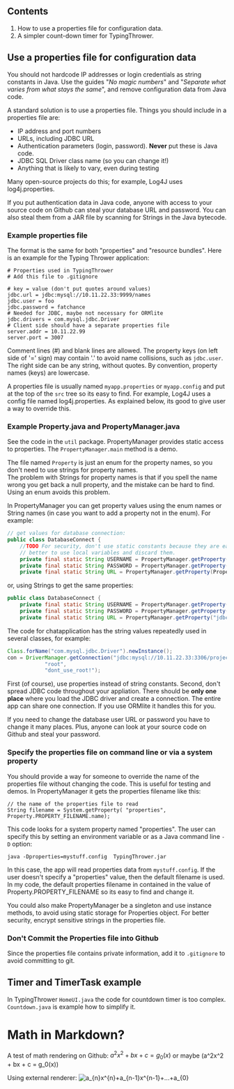 ## Contents

1. How to use a properties file for configuration data.
2. A simpler count-down timer for TypingThrower.

## Use a properties file for configuration data

You should not hardcode IP addresses or login credentials as string constants in Java.  Use the guides "*No magic numbers*" and "*Separate what varies from what stays the same*", and remove configuration data from Java code.

A standard solution is to use a properties file.  Things you should include in a properties file are:

* IP address and port numbers
* URLs, including JDBC URL
* Authentication parameters (login, password). **Never** put these is Java code.
* JDBC SQL Driver class name (so you can change it!)
* Anything that is likely to vary, even during testing

Many open-source projects do this; for example, Log4J uses log4j.properties.

If you put authentication data in Java code, anyone with access to your source code 
on Github can steal your database URL and password.
You can also steal them from a JAR file by scanning for Strings in the Java bytecode.

### Example properties file

The format is the same for both "properties" and "resource bundles".
Here is an example for the Typing Thrower application:
```
# Properties used in TypingThrower
# Add this file to .gitignore

# key = value (don't put quotes around values)
jdbc.url = jdbc:mysql://10.11.22.33:9999/names
jdbc.user = foo
jdbc.password = fatchance
# Needed for JDBC, maybe not necessary for ORMlite
jdbc.drivers = com.mysql.jdbc.Driver
# Client side should have a separate properties file
server.addr = 10.11.22.99
server.port = 3007
```
Comment lines (#) and blank lines are allowed. The property keys (on left side of '=' sign) may contain '.' to avoid name collisions, such as `jdbc.user`.  The right side can be any string, without quotes.  By convention, property names (keys) are lowercase.

A properties file is usually named `myapp.properties` or `myapp.config`
and put at the top of the `src` tree so its easy to find.
For example, Log4J uses a config file named log4j.properties.
As explained below, its good to give user a way to override this.

### Example Property.java and PropertyManager.java

See the code in the `util` package. PropertyManager provides static
access to properties.  The `PropertyManager.main` method is a demo.

The file named `Property` is just an enum for the property names,
so you don't need to use strings for property names.  
The problem with Strings for property names is that if you spell the
name wrong you get back a null property, and the mistake can be hard to find.
Using an enum avoids this problem.

In PropertyManager you can get property values using the enum names
or String names (in case you want to add a property not in the enum).
For example:
```java
// get values for database connection:
public class DatabaseConnect {
    //TODO For security, don't use static constants because they are easier to steal from JVM memory.
    // better to use local variables and discard them.
	private final static String USERNAME = PropertyManager.getProperty(Property.DATABASE_USER);
	private final static String PASSWORD = PropertyManager.getProperty(Property.DATABASE_PASSWORD);
	private final static String URL = PropertyManager.getProperty(Property.DATABASE_URL);
```

or, using Strings to get the same properties:

```java
public class DatabaseConnect {
	private final static String USERNAME = PropertyManager.getProperty("jdbc.user");
	private final static String PASSWORD = PropertyManager.getProperty("jdbc.password");
	private final static String URL = PropertyManager.getProperty("jdbc.url");
```

The code for chatapplication has the string values repeatedly used in several classes,
for example:
```java
Class.forName("com.mysql.jdbc.Driver").newInstance();
con = DriverManager.getConnection("jdbc:mysql://10.11.22.33:3306/projectdb?useSSL=false",
			"root",
			"dont_use_root!");
```

First (of course), use properties instead of string constants.
Second, don't spread JDBC code throughout your appliation.  There should be **only one place**
where you load the JDBC driver and create a connection.  The entire app can share one connection.
If you use ORMlite it handles this for you.

If you need to change the database user URL or password you have to change it many places.
Plus, anyone can look at your source code on Github and steal your password.

### Specify the properties file on command line or via a system property

You should provide a way for someone to override the name of the properties file
without changing the code. This is useful for testing and demos.
In PropertyManager it gets the properties filename like this:
```
// the name of the properties file to read
String filename = System.getProperty( "properties", Property.PROPERTY_FILENAME.name);
```
This code looks for a system property named "properties".  The user can
specify this by setting an environment variable or as a Java command line `-D` option:
```
java -Dproperties=mystuff.config  TypingThrower.jar
```
In this case, the app will read properties data from `mystuff.config`. If the user doesn't specify a "properties" value, then the default filename is used.
In my code, the default properties filename in contained in the value of Property.PROPERTY_FILENAME so its easy to find and change it.

You could also make PropertyManager be a singleton and use instance methods, to avoid using static storage for Properties object. For better security, encrypt sensitive strings in the properties file.

### Don't Commit the Properties file into Github

Since the properties file contains private information, add it to `.gitignore` to avoid committing to git.

## Timer and TimerTask example

In TypingThrower `HomeUI.java` the code for countdown timer is too complex.  `Countdown.java` is example how to simplify it.

# Math in Markdown?

A test of math rendering on Github: $a^2x^2 + bx + c = g_0(x)$ or maybe  \(a^2x^2 + bx + c = g_0(x)\)

Using external renderer: ![a_{n}x^{n}+a_{n-1}x^{n-1}+...+a_{0}](https://latex.codecogs.com/gif.latex?a_{n}x^{n}&plus;a_{n-1}x^{n-1}&plus;...&plus;a_{0})
